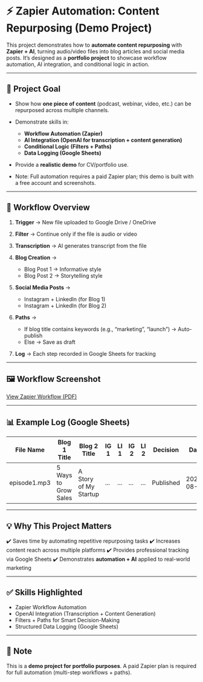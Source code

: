 
# ⚡ Zapier Automation: Content Repurposing (Demo Project)

This project demonstrates how to **automate content repurposing** with **Zapier + AI**, turning audio/video files into blog articles and social media posts.
It’s designed as a **portfolio project** to showcase workflow automation, AI integration, and conditional logic in action.

---

## 🎯 Project Goal

* Show how **one piece of content** (podcast, webinar, video, etc.) can be repurposed across multiple channels.
* Demonstrate skills in:

  * **Workflow Automation (Zapier)**
  * **AI Integration (OpenAI for transcription + content generation)**
  * **Conditional Logic (Filters + Paths)**
  * **Data Logging (Google Sheets)**
* Provide a **realistic demo** for CV/portfolio use.
* Note: Full automation requires a paid Zapier plan; this demo is built with a free account and screenshots.

---

## 🔄 Workflow Overview

1. **Trigger** → New file uploaded to Google Drive / OneDrive
2. **Filter** → Continue only if the file is audio or video
3. **Transcription** → AI generates transcript from the file
4. **Blog Creation** →

   * Blog Post 1 → Informative style
   * Blog Post 2 → Storytelling style
5. **Social Media Posts** →

   * Instagram + LinkedIn (for Blog 1)
   * Instagram + LinkedIn (for Blog 2)
6. **Paths** →

   * If blog title contains keywords (e.g., “marketing”, “launch”) → Auto-publish
   * Else → Save as draft
7. **Log** → Each step recorded in Google Sheets for tracking

---

## 🖼 Workflow Screenshot

[View Zapier Workflow (PDF)](workflow.pdf)

---

## 📊 Example Log (Google Sheets)

| File Name    | Blog 1 Title         | Blog 2 Title          | IG 1 | LI 1 | IG 2 | LI 2 | Decision  | Date       |
| ------------ | -------------------- | --------------------- | ---- | ---- | ---- | ---- | --------- | ---------- |
| episode1.mp3 | 5 Ways to Grow Sales | A Story of My Startup | ...  | ...  | ...  | ...  | Published | 2025-08-19 |

---

## 💡 Why This Project Matters

✔️ Saves time by automating repetitive repurposing tasks
✔️ Increases content reach across multiple platforms
✔️ Provides professional tracking via Google Sheets
✔️ Demonstrates **automation + AI** applied to real-world marketing

---

## ✅ Skills Highlighted

* Zapier Workflow Automation
* OpenAI Integration (Transcription + Content Generation)
* Filters + Paths for Smart Decision-Making
* Structured Data Logging (Google Sheets)

---

## 📌 Note

This is a **demo project for portfolio purposes**.
A paid Zapier plan is required for full automation (multi-step workflows + paths).
